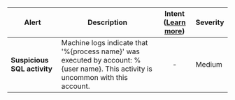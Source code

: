|Alert|Description|Intent ([Learn more](#intentions))|Severity|
|----|----|:----:|--|
|**Suspicious SQL activity**|Machine logs indicate that '%{process name}' was executed by account: %{user name}. This activity is uncommon with this account.|-|Medium|


